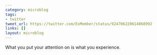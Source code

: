 ```yaml
---
category: microblog
tags:
- twitter
tweet_url: https://twitter.com/ExMember/status/924706220614868992
links: []
layout: microblog
---
```

What you put your attention on is what you experience.
